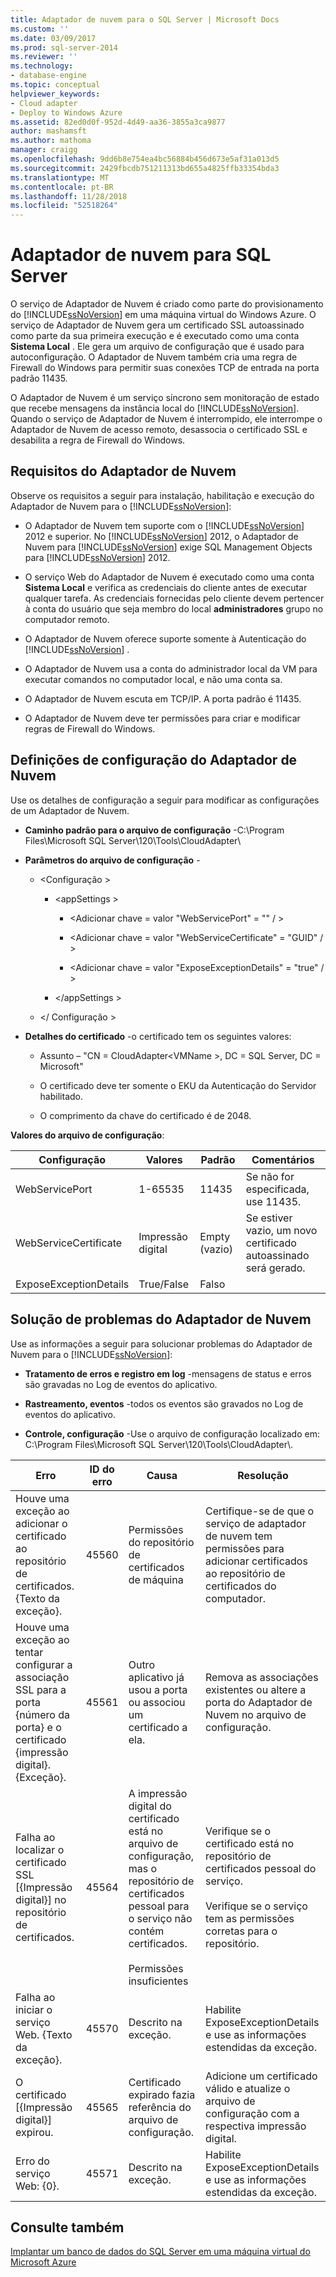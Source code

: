 ```yaml
---
title: Adaptador de nuvem para o SQL Server | Microsoft Docs
ms.custom: ''
ms.date: 03/09/2017
ms.prod: sql-server-2014
ms.reviewer: ''
ms.technology:
- database-engine
ms.topic: conceptual
helpviewer_keywords:
- Cloud adapter
- Deploy to Windows Azure
ms.assetid: 82ed0d0f-952d-4d49-aa36-3855a3ca9877
author: mashamsft
ms.author: mathoma
manager: craigg
ms.openlocfilehash: 9dd6b8e754ea4bc56884b456d673e5af31a013d5
ms.sourcegitcommit: 2429fbcdb751211313bd655a4825ffb33354bda3
ms.translationtype: MT
ms.contentlocale: pt-BR
ms.lasthandoff: 11/28/2018
ms.locfileid: "52518264"
---
```

# <a name="cloud-adapter-for-sql-server"></a>Adaptador de nuvem para SQL Server
  O serviço de Adaptador de Nuvem é criado como parte do provisionamento do [!INCLUDE[ssNoVersion](../includes/ssnoversion-md.md)] em uma máquina virtual do Windows Azure. O serviço de Adaptador de Nuvem gera um certificado SSL autoassinado como parte da sua primeira execução e é executado como uma conta **Sistema Local** . Ele gera um arquivo de configuração que é usado para autoconfiguração. O Adaptador de Nuvem também cria uma regra de Firewall do Windows para permitir suas conexões TCP de entrada na porta padrão 11435.  
  
 O Adaptador de Nuvem é um serviço síncrono sem monitoração de estado que recebe mensagens da instância local do [!INCLUDE[ssNoVersion](../includes/ssnoversion-md.md)]. Quando o serviço de Adaptador de Nuvem é interrompido, ele interrompe o Adaptador de Nuvem de acesso remoto, desassocia o certificado SSL e desabilita a regra de Firewall do Windows.  
  
## <a name="cloud-adapter-requirements"></a>Requisitos do Adaptador de Nuvem  
 Observe os requisitos a seguir para instalação, habilitação e execução do Adaptador de Nuvem para o [!INCLUDE[ssNoVersion](../includes/ssnoversion-md.md)]:  
  
-   O Adaptador de Nuvem tem suporte com o [!INCLUDE[ssNoVersion](../includes/ssnoversion-md.md)] 2012 e superior. No [!INCLUDE[ssNoVersion](../includes/ssnoversion-md.md)] 2012, o Adaptador de Nuvem para [!INCLUDE[ssNoVersion](../includes/ssnoversion-md.md)] exige SQL Management Objects para [!INCLUDE[ssNoVersion](../includes/ssnoversion-md.md)] 2012.  
  
-   O serviço Web do Adaptador de Nuvem é executado como uma conta **Sistema Local** e verifica as credenciais do cliente antes de executar qualquer tarefa. As credenciais fornecidas pelo cliente devem pertencer à conta do usuário que seja membro do local **administradores** grupo no computador remoto.  
  
-   O Adaptador de Nuvem oferece suporte somente à Autenticação do [!INCLUDE[ssNoVersion](../includes/ssnoversion-md.md)] .  
  
-   O Adaptador de Nuvem usa a conta do administrador local da VM para executar comandos no computador local, e não uma conta sa.  
  
-   O Adaptador de Nuvem escuta em TCP/IP. A porta padrão é 11435.  
  
-   O Adaptador de Nuvem deve ter permissões para criar e modificar regras de Firewall do Windows.  
  
## <a name="cloud-adapter-configuration-settings"></a>Definições de configuração do Adaptador de Nuvem  
 Use os detalhes de configuração a seguir para modificar as configurações de um Adaptador de Nuvem.  
  
-   **Caminho padrão para o arquivo de configuração** -C:\Program Files\Microsoft SQL Server\120\Tools\CloudAdapter\  
  
-   **Parâmetros do arquivo de configuração** -  
  
    -   \<Configuração >  
  
        -   \<appSettings >  
  
            -   \<Adicionar chave = valor "WebServicePort" = "" / >  
  
            -   \<Adicionar chave = valor "WebServiceCertificate" = "GUID" / >  
  
            -   \<Adicionar chave = valor "ExposeExceptionDetails" = "true" / >  
  
        -   \</appSettings >  
  
    -   \</ Configuração >  
  
-   **Detalhes do certificado** -o certificado tem os seguintes valores:  
  
    -   Assunto – "CN = CloudAdapter\<VMName >, DC = SQL Server, DC = Microsoft"  
  
    -   O certificado deve ter somente o EKU da Autenticação do Servidor habilitado.  
  
    -   O comprimento da chave do certificado é de 2048.  
  
 **Valores do arquivo de configuração**:  
  
|Configuração|Valores|Padrão|Comentários|  
|-------------|------------|-------------|--------------|  
|WebServicePort|1-65535|11435|Se não for especificada, use 11435.|  
|WebServiceCertificate|Impressão digital|Empty (vazio)|Se estiver vazio, um novo certificado autoassinado será gerado.|  
|ExposeExceptionDetails|True/False|Falso||  
  
## <a name="cloud-adapter-troubleshooting"></a>Solução de problemas do Adaptador de Nuvem  
 Use as informações a seguir para solucionar problemas do Adaptador de Nuvem para o [!INCLUDE[ssNoVersion](../includes/ssnoversion-md.md)]:  
  
-   **Tratamento de erros e registro em log** -mensagens de status e erros são gravadas no Log de eventos do aplicativo.  
  
-   **Rastreamento, eventos** -todos os eventos são gravados no Log de eventos do aplicativo.  
  
-   **Controle, configuração** -Use o arquivo de configuração localizado em:  C:\Program Files\Microsoft SQL Server\120\Tools\CloudAdapter\\.  
  
|Erro|ID do erro|Causa|Resolução|  
|-----------|--------------|-----------|----------------|  
|Houve uma exceção ao adicionar o certificado ao repositório de certificados. {Texto da exceção}.|45560|Permissões do repositório de certificados de máquina|Certifique-se de que o serviço de adaptador de nuvem tem permissões para adicionar certificados ao repositório de certificados do computador.|  
|Houve uma exceção ao tentar configurar a associação SSL para a porta {número da porta} e o certificado {impressão digital}. {Exceção}.|45561|Outro aplicativo já usou a porta ou associou um certificado a ela.|Remova as associações existentes ou altere a porta do Adaptador de Nuvem no arquivo de configuração.|  
|Falha ao localizar o certificado SSL [{Impressão digital}] no repositório de certificados.|45564|A impressão digital do certificado está no arquivo de configuração, mas o repositório de certificados pessoal para o serviço não contém certificados.<br /><br /> Permissões insuficientes|Verifique se o certificado está no repositório de certificados pessoal do serviço.<br /><br /> Verifique se o serviço tem as permissões corretas para o repositório.|  
|Falha ao iniciar o serviço Web. {Texto da exceção}.|45570|Descrito na exceção.|Habilite ExposeExceptionDetails e use as informações estendidas da exceção.|  
|O certificado [{Impressão digital}] expirou.|45565|Certificado expirado fazia referência do arquivo de configuração.|Adicione um certificado válido e atualize o arquivo de configuração com a respectiva impressão digital.|  
|Erro do serviço Web: {0}.|45571|Descrito na exceção.|Habilite ExposeExceptionDetails e use as informações estendidas da exceção.|  
  
## <a name="see-also"></a>Consulte também  
 [Implantar um banco de dados do SQL Server em uma máquina virtual do Microsoft Azure](../relational-databases/databases/deploy-a-sql-server-database-to-a-microsoft-azure-virtual-machine.md)  
  
  
